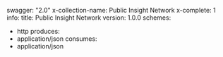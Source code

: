 swagger: "2.0"
x-collection-name: Public Insight Network
x-complete: 1
info:
  title: Public Insight Network
  version: 1.0.0
schemes:
- http
produces:
- application/json
consumes:
- application/json